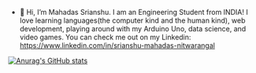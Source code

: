 - 👋 Hi, I’m Mahadas Srianshu. I am an Engineering Student from INDIA! I love learning languages(the computer kind and the human kind), web development, playing around with my Arduino Uno, data science, and video games. You can check me out on my Linkedin: https://www.linkedin.com/in/srianshu-mahadas-nitwarangal 

[![Anurag's GitHub stats](https://github-readme-stats.vercel.app/api?username=Mahadas-Srianshu)](https://github.com/anuraghazra/github-readme-stats)

<!---
Mahadas-Srianshu/Mahadas-Srianshu is a ✨ special ✨ repository because its `README.md` (this file) appears on your GitHub profile.
You can click the Preview link to take a look at your changes.
--->
